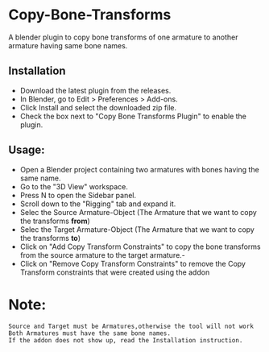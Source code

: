 # Copy-Bone-Transforms
A blender plugin to copy bone transforms of one armature to another armature having same bone names.

## Installation
- Download the latest plugin from the releases.
- In Blender, go to Edit > Preferences > Add-ons.
- Click Install and select the downloaded zip file.
- Check the box next to "Copy Bone Transforms Plugin" to enable the plugin.

## Usage:
- Open a Blender project containing two armatures with bones having the same name.
- Go to the "3D View" workspace.
- Press N to open the Sidebar panel.
-  Scroll down to the "Rigging" tab and expand it.
- Selec the Source Armature-Object (The Armature that we want to copy the transforms **from**) 
- Selec the Target Armature-Object (The Armature that we want to copy the transforms **to**) 
- Click on "Add Copy Transform Constraints" to copy the bone transforms from the source armature to the target armature.- 
- Click on "Remove Copy Transform Constraints" to remove the Copy Transform constraints that were created using the addon


# Note:
    Source and Target must be Armatures,otherwise the tool will not work
    Both Armatures must have the same bone names.
    If the addon does not show up, read the Installation instruction.
